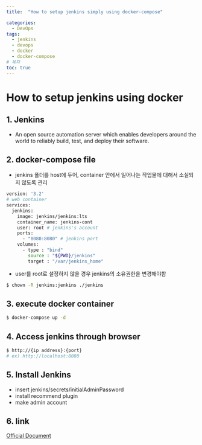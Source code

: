 ```yaml
---
title:  "How to setup jenkins simply using docker-compose"

categories:
  - DevOps
tags:
  - jenkins
  - devops
  - docker
  - docker-compose
# 목차
toc: true
---
```


# How to setup jenkins using docker

## 1. Jenkins

* An open source automation server which enables developers around the world to reliably build, test, and deploy their software. 

## 2. docker-compose file

* jenkins 폴더를 host에 두어, container 안에서 일어나는 작업물에 대해서 소실되지 않도록 관리

```bash
version: '3.2'
# web container
services:
  jenkins:
    image: jenkins/jenkins:lts
    container_name: jenkins-cont
    user: root # jenkins's account
    ports:
      - "8080:8080" # jenkins port
    volumes:
      - type : "bind"
        source : "${PWD}/jenkins"
        target : "/var/jenkins_home"
```

* user를 root로 설정하지 않을 경우 jenkins의 소유권한을 변경해야함

```bash
$ chown -R jenkins:jenkins ./jenkins
```

## 3. execute docker container

```bash
$ docker-compose up -d
```

## 4. Access jenkins through browser

```bash
$ http://{ip address}:{port}
# ex) http://localhost:8080
```

## 5. Install Jenkins

* insert jenkins/secrets/initialAdminPassword
* install recommend plugin
* make admin account

## 6. link

[Official Document](https://www.jenkins.io/doc/book/installing/docker/)


